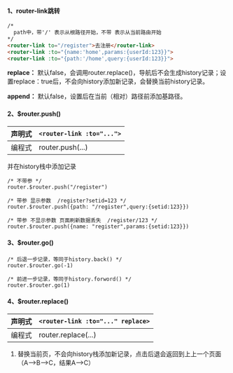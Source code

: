 #### 1、**router-link**跳转

```html
/* 
  path中，带'/' 表示从根路径开始，不带 表示从当前路由开始
*/
<router-link to="/register">去注册</router-link>
<router-link :to="{name:'home',params:{userId:123}}">
<router-link :to="{path:'/home',query:{userId:123}}">
```

**replace：** 默认false，会调用router.replace()，导航后不会生成history记录；设置replace：true后，不会向history添加新记录，会替换当前history记录。

**append：** 默认false，设置后在当前（相对）路径前添加基路径。

#### 2、**$router.push()**

| 声明式 | `<router-link :to="...">` |
| ------ | ----------------------- |
| 编程式 | router.push(...)        |

并在history栈中添加记录
```
/* 不带参 */
router.$router.push("/register")

/* 带参 显示参数  /register?setid=123 */
router.$router.push({path: "/register",query:{setid:123}})

/* 带参 不显示参数 页面刷新数据丢失  /register/123 */
router.$router.push({name: "register",params:{setid:123}})
```

#### 3、**$router.go()**

```
/* 后退一步记录，等同于history.back() */
router.$router.go(-1)

/* 前进一步记录，等同于history.forword() */
router.$router.go(1)
```

#### 4、**$router.replace()**

| 声明式 | `<router-link :to="..." replace>` |
| ------ | ------------------------------- |
| 编程式 | router.replace(...)             |

1) 替换当前页，不会向history栈添加新记录，点击后退会返回到上上一个页面（A—>B—>C，结果A—>C）